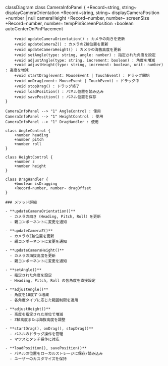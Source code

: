 classDiagram
    class CameraInfoPanel {
        +Record~string, string~ displayCameraOrientation
        +Record~string, string~ displayCameraPosition
        +number | null cameraHeight
        +Record~number, number~ screenSize
        +Record~number, number~ tempPinScreenPosition
        +boolean autoCenterOnPinPlacement
        
        +void updateCameraOrientation() : カメラの向きを更新
        +void updateCameraZ() : カメラのZ軸位置を更新
        +void updateCameraHeight() : カメラの海抜高度を更新
        +void setAngle(type: string, angle: number) : 指定された角度を設定
        +void adjustAngle(type: string, increment: boolean) : 角度を増減
        +void adjustHeight(type: string, increment: boolean, unit: number) : 高度を増減
        +void startDrag(event: MouseEvent | TouchEvent) : ドラッグ開始
        +void onDrag(event: MouseEvent | TouchEvent) : ドラッグ中
        +void stopDrag() : ドラッグ終了
        +void loadPosition() : パネル位置を読み込み
        +void savePosition() : パネル位置を保存
    }
    
    CameraInfoPanel --> "1" AngleControl : 使用
    CameraInfoPanel --> "1" HeightControl : 使用
    CameraInfoPanel --> "1" DragHandler : 使用
    
    class AngleControl {
        +number heading
        +number pitch
        +number roll
    }
    
    class HeightControl {
        +number z
        +number height
    }
    
    class DragHandler {
        +boolean isDragging
        +Record~number, number~ dragOffset
    }
```
### メソッド詳細

- **updateCameraOrientation()**
  - カメラの向き（Heading, Pitch, Roll）を更新
  - 親コンポーネントに変更を通知

- **updateCameraZ()**
  - カメラのZ軸位置を更新
  - 親コンポーネントに変更を通知

- **updateCameraHeight()**
  - カメラの海抜高度を更新
  - 親コンポーネントに変更を通知

- **setAngle()**
  - 指定された角度を設定
  - Heading, Pitch, Roll の各角度を直接設定

- **adjustAngle()**
  - 角度を10度ずつ増減
  - 各角度タイプに応じた範囲制限を適用

- **adjustHeight()**
  - 高度を指定された単位で増減
  - Z軸高度または海抜高度を調整

- **startDrag(), onDrag(), stopDrag()**
  - パネルのドラッグ操作を管理
  - マウスとタッチ操作に対応

- **loadPosition(), savePosition()**
  - パネルの位置をローカルストレージに保存/読み込み
  - ユーザーのカスタマイズを保持
